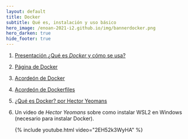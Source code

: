 ```yaml
---
layout: default
title: Docker
subtitle: Qué es, instalación y uso básico
hero_image: /enoan-2021-i2.github.io/img/bannerdocker.png 
hero_darken: true
hide_footer: true
---
```


1. [Presentación ¿Qué es *Docker* y cómo se usa?](intro-docker.slides.html)

2. [Página de Docker](https://www.docker.com)

3. [Acordeón de Docker](https://www.docker.com/sites/default/files/d8/2019-09/docker-cheat-sheet.pdf)

4. [Acordeón de Dockerfiles](https://iceburn.medium.com/dockerfile-cheat-sheet-9f52aa4a99b3)

5. [¿Qué es Docker? por Hector Yeomans](https://comunidadti.com/que-es-docker)

6. Un video de *Hector Yeomans* sobre como instalar WSL2 en Windows (necesario para instalar Docker).
   
   {% include youtube.html video="2EH52k3WyHA" %}




